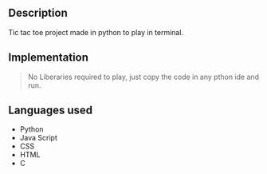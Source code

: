 ## Description
Tic tac toe project made in python to play in terminal.

## Implementation

> No Liberaries required to play, just copy the code in any pthon ide and run.

## Languages used
 * Python
 * Java Script
 * CSS
 * HTML
 * C


